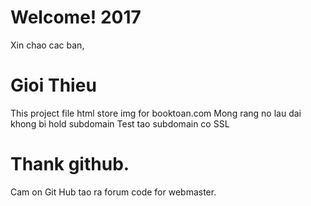 # Welcome! 2017
Xin chao cac ban,
# Gioi Thieu
This project file html store img for booktoan.com
Mong rang no lau dai khong bi hold subdomain
Test tao subdomain co SSL
# Thank github.
Cam on Git Hub tao ra forum code for webmaster.

